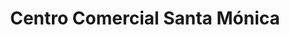---
title: "Centro Comercial Santa Mónica"
url: /caracas/centro-comercial-santa-monica/
shop: centro comercial
---